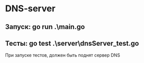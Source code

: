 # DNS-server
## Запуск: go run .\main.go
## Тесты: go test .\server\dnsServer_test.go
При запуске тестов, должен быть поднят сервер DNS
